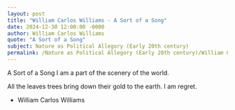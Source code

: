 ```yaml
---
layout: post
title: "William Carlos Williams - A Sort of a Song"
date: 2024-12-30 12:00:00 -0000
author: William Carlos Williams
quote: "A Sort of a Song"
subject: Nature as Political Allegory (Early 20th century)
permalink: /Nature as Political Allegory (Early 20th century)/William Carlos Williams/William Carlos Williams - A Sort of a Song
---
```


A Sort of a Song
I am
    a part of the
    scenery
    of the world.

All the leaves trees
    bring down their gold
    to the earth.
    I am regret.


- William Carlos Williams
